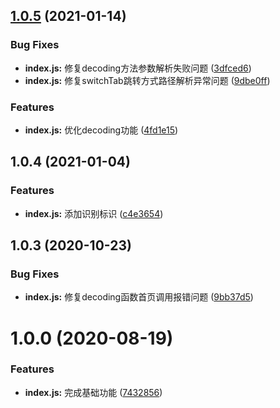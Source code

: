 ## [1.0.5](https://github.com/Oc-master/medusa-wx-router/compare/1.0.4...1.0.5) (2021-01-14)


### Bug Fixes

* **index.js:** 修复decoding方法参数解析失败问题 ([3dfced6](https://github.com/Oc-master/medusa-wx-router/commit/3dfced661c18464e518ad646d3b131d09ef0d4cb))
* **index.js:** 修复switchTab跳转方式路径解析异常问题 ([9dbe0ff](https://github.com/Oc-master/medusa-wx-router/commit/9dbe0ffaff9eae61066f2081c48cc5a755eb9722))


### Features

* **index.js:** 优化decoding功能 ([4fd1e15](https://github.com/Oc-master/medusa-wx-router/commit/4fd1e15adb03cb682234f312b3a00d0ab07b4231))



## 1.0.4 (2021-01-04)


### Features

* **index.js:** 添加识别标识 ([c4e3654](https://github.com/Oc-master/medusa-wx-router/commit/c4e365411069e8e9b28b5588ae959edbd7b34a45))



## 1.0.3 (2020-10-23)


### Bug Fixes

* **index.js:** 修复decoding函数首页调用报错问题 ([9bb37d5](https://github.com/Oc-master/medusa-wx-router/commit/9bb37d500a1aaf236f3ada5cfb1ac8d9ef41ca19))


# 1.0.0 (2020-08-19)


### Features

* **index.js:** 完成基础功能 ([7432856](https://github.com/Oc-master/medusa-wx-router/commit/7432856496282929287257627a7bcaa8af2a36f5))
